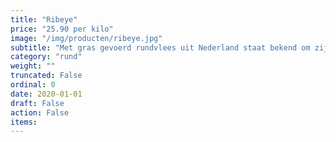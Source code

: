 ```yaml
---
title: "Ribeye"
price: "25.90 per kilo"
image: "/img/producten/ribeye.jpg"
subtitle: "Met gras gevoerd rundvlees uit Nederland staat bekend om zijn absolute topkwaliteit."
category: "rund"
weight: ""
truncated: False
ordinal: 0
date: 2020-01-01
draft: False
action: False
items: 
---
```


